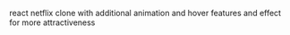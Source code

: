 react netflix clone with additional animation and hover features and effect for more attractiveness
